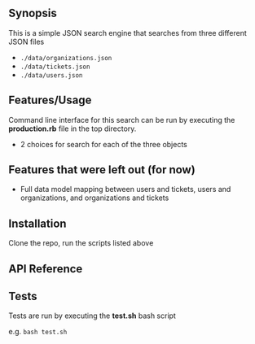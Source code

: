 ## Synopsis

This is a simple JSON search engine that searches from three different JSON files
- `./data/organizations.json`
- `./data/tickets.json`
- `./data/users.json`

## Features/Usage

Command line interface for this search can be run by executing the **production.rb** file in the top directory.  
 - 2 choices for search for each of the three objects

## Features that were left out (for now)

  - Full data model mapping between users and tickets, users and organizations, and organizations and tickets

## Installation

Clone the repo, run the scripts listed above

## API Reference

## Tests

Tests are run by executing the **test.sh** bash script

e.g. `bash test.sh`
